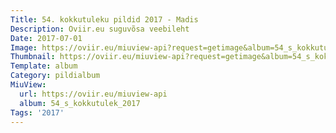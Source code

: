 ```yaml
---
Title: 54. kokkutuleku pildid 2017 - Madis
Description: Oviir.eu suguvõsa veebileht
Date: 2017-07-01
Image: https://oviir.eu/miuview-api?request=getimage&album=54_s_kokkutulek_2017&item=dsc_9782.jpg&size=1200&mode=longest
Thumbnail: https://oviir.eu/miuview-api?request=getimage&album=54_s_kokkutulek_2017&item=dsc_9782.jpg&size=360&mode=square
Template: album
Category: pildialbum
MiuView:
  url: https://oviir.eu/miuview-api
  album: 54_s_kokkutulek_2017
Tags: '2017'
---
```

